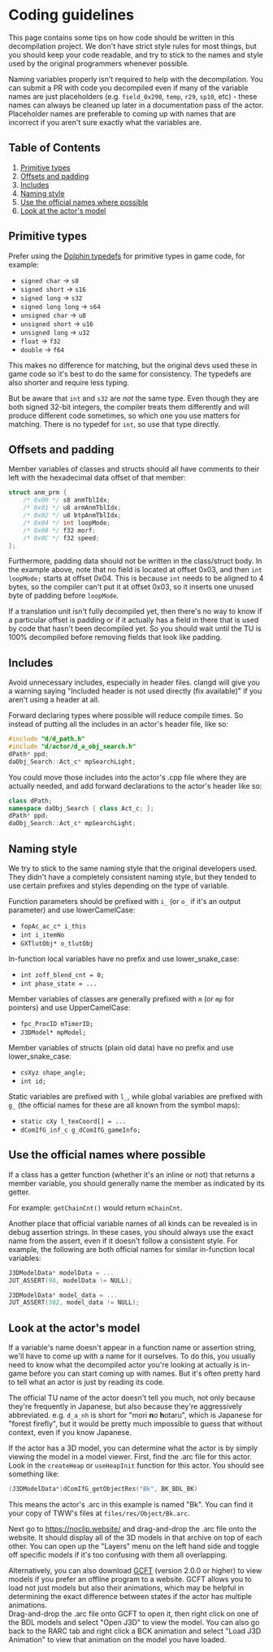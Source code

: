 # Coding guidelines

This page contains some tips on how code should be written in this decompilation project. We don't have strict style rules for most things, but you should keep your code readable, and try to stick to the names and style used by the original programmers whenever possible.

Naming variables properly isn't required to help with the decompilation. You can submit a PR with code you decompiled even if many of the variable names are just placeholders (e.g. `field_0x290`, `temp`, `r29`, `sp10`, etc) - these names can always be cleaned up later in a documentation pass of the actor. Placeholder names are preferable to coming up with names that are incorrect if you aren't sure exactly what the variables are.

## Table of Contents

1. [Primitive types](#primitive-types)
2. [Offsets and padding](#offsets-and-padding)
3. [Includes](#includes)
4. [Naming style](#naming-style)
5. [Use the official names where possible](#use-the-official-names-where-possible)
6. [Look at the actor's model](#look-at-the-actors-model)

## Primitive types

Prefer using the [Dolphin typedefs](../include/dolphin/types.h) for primitive types in game code, for example:

* `signed char` -> `s8`
* `signed short` -> `s16`
* `signed long` -> `s32`
* `signed long long` -> `s64`
* `unsigned char` -> `u8`
* `unsigned short` -> `u16`
* `unsigned long` -> `u32`
* `float` -> `f32`
* `double` -> `f64`

This makes no difference for matching, but the original devs used these in game code so it's best to do the same for consistency. The typedefs are also shorter and require less typing.

But be aware that `int` and `s32` are *not* the same type. Even though they are both signed 32-bit integers, the compiler treats them differently and will produce different code sometimes, so which one you use matters for matching. There is no typedef for `int`, so use that type directly.

## Offsets and padding

Member variables of classes and structs should all have comments to their left with the hexadecimal data offset of that member:

```cpp
struct anm_prm {
    /* 0x00 */ s8 anmTblIdx;
    /* 0x01 */ u8 armAnmTblIdx;
    /* 0x02 */ u8 btpAnmTblIdx;
    /* 0x04 */ int loopMode;
    /* 0x08 */ f32 morf;
    /* 0x0C */ f32 speed;
};
```

Furthermore, padding data should not be written in the class/struct body. In the example above, note that no field is located at offset 0x03, and then `int loopMode;` starts at offset 0x04. This is because `int` needs to be aligned to 4 bytes, so the compiler can't put it at offset 0x03, so it inserts one unused byte of padding before `loopMode`.

If a translation unit isn't fully decompiled yet, then there's no way to know if a particular offset is padding or if it actually has a field in there that is used by code that hasn't been decompiled yet. So you should wait until the TU is 100% decompiled before removing fields that look like padding.

## Includes

Avoid unnecessary includes, especially in header files. clangd will give you a warning saying "Included header is not used directly (fix available)" if you aren't using a header at all.

Forward declaring types where possible will reduce compile times. So instead of putting all the includes in an actor's header file, like so:

```cpp
#include "d/d_path.h"
#include "d/actor/d_a_obj_search.h"
dPath* ppd;
daObj_Search::Act_c* mpSearchLight;
```

You could move those includes into the actor's .cpp file where they are actually needed, and add forward declarations to the actor's header like so:

```cpp
class dPath;
namespace daObj_Search { class Act_c; };
dPath* ppd;
daObj_Search::Act_c* mpSearchLight;
```

## Naming style

We try to stick to the same naming style that the original developers used. They didn't have a completely consistent naming style, but they tended to use certain prefixes and styles depending on the type of variable.

Function parameters should be prefixed with `i_` (or `o_` if it's an output parameter) and use lowerCamelCase:

* `fopAc_ac_c* i_this`
* `int i_itemNo`
* `GXTlutObj* o_tlutObj`

In-function local variables have no prefix and use lower_snake_case:

* `int zoff_blend_cnt = 0;`
* `int phase_state = ...`

Member variables of classes are generally prefixed with `m` (or `mp` for pointers) and use UpperCamelCase:

* `fpc_ProcID mTimerID;`
* `J3DModel* mpModel;`

Member variables of structs (plain old data) have no prefix and use lower_snake_case:

* `csXyz shape_angle;`
* `int id;`

Static variables are prefixed with `l_`, while global variables are prefixed with `g_` (the official names for these are all known from the symbol maps):

* `static cXy l_texCoord[] = ...`
* `dComIfG_inf_c g_dComIfG_gameInfo;`

## Use the official names where possible

If a class has a getter function (whether it's an inline or not) that returns a member variable, you should generally name the member as indicated by its getter.

For example: `getChainCnt()` would return `mChainCnt`.

Another place that official variable names of all kinds can be revealed is in debug assertion strings. In these cases, you should always use the exact name from the assert, even if it doesn't follow a consistent style. For example, the following are both official names for similar in-function local variables:

```cpp
J3DModelData* modelData = ...
JUT_ASSERT(98, modelData != NULL);
```

```cpp
J3DModelData* model_data = ...
JUT_ASSERT(382, model_data != NULL);
```

## Look at the actor's model

If a variable's name doesn't appear in a function name or assertion string, we'll have to come up with a name for it ourselves. To do this, you usually need to know what the decompiled actor you're looking at actually is in-game before you can start coming up with names. But it's often pretty hard to tell what an actor is just by reading its code.

The official TU name of the actor doesn't tell you much, not only because they're frequently in Japanese, but also because they're aggressively abbreviated. e.g. `d_a_nh` is short for "mori **n**o **h**otaru", which is Japanese for "forest firefly", but it would be pretty much impossible to guess that without context, even if you know Japanese.

If the actor has a 3D model, you can determine what the actor is by simply viewing the model in a model viewer. First, find the .arc file for this actor. Look in the `createHeap` or `useHeapInit` function for this actor. You should see something like:

```cpp
(J3DModelData*)dComIfG_getObjectRes("Bk", BK_BDL_BK)
```

This means the actor's .arc in this example is named "Bk". You can find it your copy of TWW's files at `files/res/Object/Bk.arc`.

Next go to https://noclip.website/ and drag-and-drop the .arc file onto the website. It should display all of the 3D models in that archive on top of each other. You can open up the "Layers" menu on the left hand side and toggle off specific models if it's too confusing with them all overlapping.

Alternatively, you can also download [GCFT](https://github.com/LagoLunatic/GCFT) (version 2.0.0 or higher) to view models if you prefer an offline program to a website. GCFT allows you to load not just models but also their animations, which may be helpful in determining the exact difference between states if the actor has multiple animations.  
Drag-and-drop the .arc file onto GCFT to open it, then right click on one of the BDL models and select "Open J3D" to view the model. You can also go back to the RARC tab and right click a BCK animation and select "Load J3D Animation" to view that animation on the model you have loaded.
